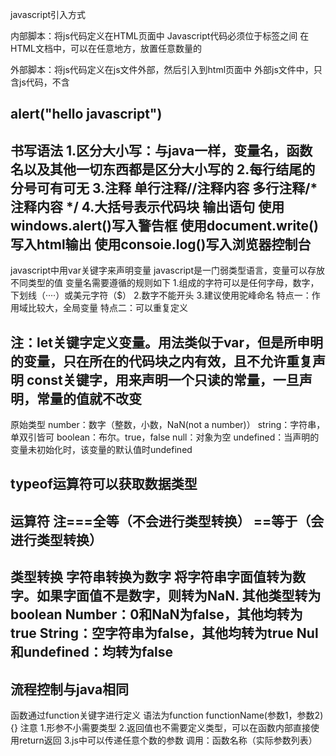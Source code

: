 javascript引入方式

内部脚本：将js代码定义在HTML页面中
 Javascript代码必须位于<script></script>标签之间
 在HTML文档中，可以在任意地方，放置任意数量的<script>
 一般会把脚本置于<body>元素的底部，可改善显示速度
 <script>
    alert("hello javascript")
 </script>

 外部脚本：将js代码定义在js文件外部，然后引入到html页面中
  外部js文件中，只含js代码，不含<script>标签
  <script>标签不能自闭合
  <script src="js/demo.js"></script>
  alert("hello javascript")
------------------------------------------------------------------------
书写语法
1.区分大小写：与java一样，变量名，函数名以及其他一切东西都是区分大小写的
2.每行结尾的分号可有可无
3.注释
 单行注释//注释内容
 多行注释/*注释内容 */
4.大括号表示代码块
输出语句
使用windows.alert()写入警告框
使用document.write()写入html输出
使用consoie.log()写入浏览器控制台
------------------------------------------------------------------------
javascript中用var关键字来声明变量
javascript是一门弱类型语言，变量可以存放不同类型的值
变量名需要遵循的规则如下
1.组成的字符可以是任何字母，数字，下划线（····）或美元字符（$）
2.数字不能开头
3.建议使用驼峰命名
特点一：作用域比较大，全局变量
特点二：可以重复定义 

注：let关键字定义变量。用法类似于var，但是所申明的变量，只在所在的代码块之内有效，且不允许重复声明
    const关键字，用来声明一个只读的常量，一旦声明，常量的值就不改变
-------------------------------------------------------------------------------------------------
原始类型
number：数字（整数，小数，NaN(not a number)）
string：字符串，单双引皆可
boolean：布尔。true，false
null：对象为空
undefined：当声明的变量未初始化时，该变量的默认值时undefined

typeof运算符可以获取数据类型
---------------------------------------------------------
运算符
注===全等（不会进行类型转换）
  ==等于（会进行类型转换）
----------------------------------------------
类型转换
字符串转换为数字
   将字符串字面值转为数字。如果字面值不是数字，则转为NaN.
其他类型转为boolean
   Number：0和NaN为false，其他均转为true
   String：空字符串为false，其他均转为true
   Nul和undefined：均转为false
--------------------------------------------------
流程控制与java相同
--------------------------------------
函数通过function关键字进行定义
语法为function functionName(参数1，参数2){}
注意
1.形参不小需要类型
2.返回值也不需要定义类型，可以在函数内部直接使用return返回
3.js中可以传递任意个数的参数
调用：函数名称（实际参数列表）